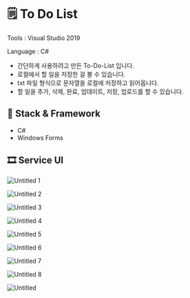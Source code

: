 # 🗒️ To Do List


Tools : Visual Studio 2019

Language : C#


- 간단하게 사용하려고 만든 To-Do-List 입니다.
- 로컬에서 할 일을 저장한 걸 볼 수 있습니다.
- txt 파일 형식으로 문자열을 로컬에 저장하고 읽어옵니다.
- 할 일을 추가, 삭제, 완료, 업데이트, 저장, 업로드를 할 수 있습니다.

## 💫 Stack & Framework


- C#
- Windows Forms

 

## 🎞️ Service UI

![Untitled 1](https://user-images.githubusercontent.com/59998914/126834951-6e9172dd-e38c-484b-a471-52d4a3e3dc28.png)

![Untitled 2](https://user-images.githubusercontent.com/59998914/126834952-3345ffcb-56bd-4d76-a630-0af5bff33983.png)

![Untitled 3](https://user-images.githubusercontent.com/59998914/126834953-2936ae24-3e8d-420a-ac8a-7dcc69e071e8.png)

![Untitled 4](https://user-images.githubusercontent.com/59998914/126834954-1cf144ae-cfc8-4f4f-b096-6ef693511e58.png)

![Untitled 5](https://user-images.githubusercontent.com/59998914/126834956-5676ece1-119a-45d4-b7f1-865488d25ab0.png)

![Untitled 6](https://user-images.githubusercontent.com/59998914/126834959-f4628e57-cc2a-4b46-ae8e-0fcb481d68c1.png)

![Untitled 7](https://user-images.githubusercontent.com/59998914/126834960-df974508-82c4-47f0-8820-1505148621bd.png)

![Untitled 8](https://user-images.githubusercontent.com/59998914/126834962-9ac28064-88e9-4176-9f06-841130350e7c.png)

![Untitled](https://user-images.githubusercontent.com/59998914/126834963-047a2461-04a1-4939-ad43-3b5eacb1f4fe.png)

